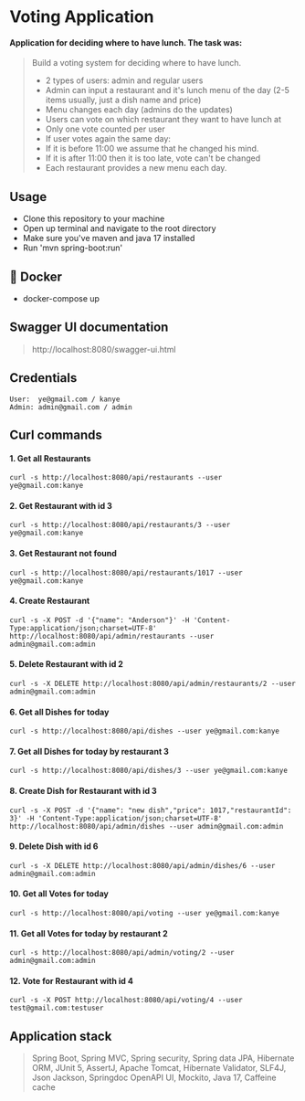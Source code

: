 # Voting Application

#### Application for deciding where to have lunch. The task was:

> Build a voting system for deciding where to have lunch.
>
> * 2 types of users: admin and regular users
> * Admin can input a restaurant and it's lunch menu of the day (2-5 items usually, just a dish name and price)
> * Menu changes each day (admins do the updates)
> * Users can vote on which restaurant they want to have lunch at
> * Only one vote counted per user
> * If user votes again the same day:
> * If it is before 11:00 we assume that he changed his mind.
> * If it is after 11:00 then it is too late, vote can't be changed
> * Each restaurant provides a new menu each day.

## Usage
- Clone this repository to your machine 
- Open up terminal and navigate to the root directory 
- Make sure you've maven and java 17 installed
- Run 'mvn spring-boot:run'
## 🐬 Docker
- docker-compose up
## Swagger UI documentation
> http://localhost:8080/swagger-ui.html
## Credentials
```
User:  ye@gmail.com / kanye
Admin: admin@gmail.com / admin
```
## Curl commands
#### 1. Get all Restaurants
`curl -s http://localhost:8080/api/restaurants --user ye@gmail.com:kanye`
#### 2. Get Restaurant with id 3
`curl -s http://localhost:8080/api/restaurants/3 --user ye@gmail.com:kanye`
#### 3. Get Restaurant not found
`curl -s http://localhost:8080/api/restaurants/1017 --user ye@gmail.com:kanye`
#### 4. Create Restaurant 
`curl -s -X POST -d '{"name": "Anderson"}' -H 'Content-Type:application/json;charset=UTF-8' http://localhost:8080/api/admin/restaurants --user admin@gmail.com:admin`
#### 5. Delete Restaurant with id 2
`curl -s -X DELETE http://localhost:8080/api/admin/restaurants/2 --user admin@gmail.com:admin`
#### 6. Get all Dishes for today
`curl -s http://localhost:8080/api/dishes --user ye@gmail.com:kanye`
#### 7. Get all Dishes for today by restaurant 3
`curl -s http://localhost:8080/api/dishes/3 --user ye@gmail.com:kanye`
#### 8. Create Dish for Restaurant with id 3
`curl -s -X POST -d '{"name": "new dish","price": 1017,"restaurantId": 3}' -H 'Content-Type:application/json;charset=UTF-8' http://localhost:8080/api/admin/dishes --user admin@gmail.com:admin`
#### 9. Delete Dish with id 6
`curl -s -X DELETE http://localhost:8080/api/admin/dishes/6 --user admin@gmail.com:admin`
#### 10. Get all Votes for today
`curl -s http://localhost:8080/api/voting --user ye@gmail.com:kanye`
#### 11. Get all Votes for today by restaurant 2
`curl -s http://localhost:8080/api/admin/voting/2 --user admin@gmail.com:admin`
#### 12. Vote for Restaurant with id 4
`curl -s -X POST http://localhost:8080/api/voting/4 --user test@gmail.com:testuser`

## Application stack
> Spring Boot, Spring MVC, Spring security, Spring data JPA, Hibernate ORM, JUnit 5, AssertJ, Apache Tomcat, Hibernate Validator, 
> SLF4J, Json Jackson, Springdoc OpenAPI UI, Mockito, Java 17, Caffeine cache
